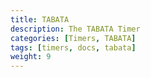 ```yaml
---
title: TABATA
description: The TABATA Timer
categories: [Timers, TABATA]
tags: [timers, docs, tabata]
weight: 9
---
```

